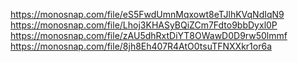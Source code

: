 https://monosnap.com/file/eS5FwdUmnMqxowt8eTJlhKVqNdIqN9
https://monosnap.com/file/Lhoj3KHASyBQiZCm7Fdto9bbDyxl0P
https://monosnap.com/file/zAU5dhRxtDiYT8OWawD0D9rw50lmmf
https://monosnap.com/file/8jh8Eh407R4AtO0tsuTFNXXkr1or6a
